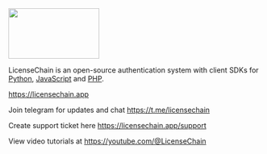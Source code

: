 <img src="[https://licensechain.app/assets/logo.png](https://licensechain.app/theme/licensechain/assets/logo.png)" alt="" width="180" height="100">

LicenseChain is an open-source authentication system with client SDKs for [Python](https://github.com/LicenseChain/LicenseChain-Python), [JavaScript](https://github.com/LicenseChain/LicenseChain-JS) and [PHP](https://github.com/LicenseChain/LicenseChain-PHP).

https://licensechain.app

Join telegram for updates and chat https://t.me/licensechain

Create support ticket here https://licensechain.app/support

View video tutorials at https://youtube.com/@LicenseChain

